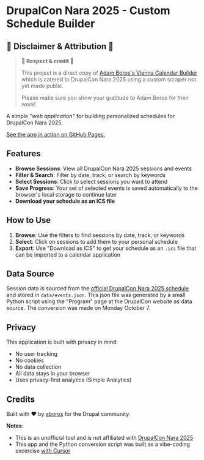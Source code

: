 # DrupalCon Nara 2025 - Custom Schedule Builder

## 📢 **Disclaimer & Attribution** 📢

> **🙏 Respect & credit 🙏**
>
> This project is a direct copy of [Adam Boros's Vienna Calendar Builder](https://github.com/aboros/drupalcon-vienna-2025-calendar-builder) which is catered to DrupalCon Nara 2025 using a custom scraper not yet made public.
>
> Please make sure you show your gratitude to Adam Boros for their work!

A simple _"web application"_ for building personalized schedules for DrupalCon Nara 2025.  

[See the app in action on GitHub Pages.](https://fubarhouse.github.io/drupalcon-nara-2025-calendar-builder/)

## Features

- **Browse Sessions**: View all DrupalCon Nara 2025 sessions and events
- **Filter & Search**: Filter by date, track, or search by keywords
- **Select Sessions**: Click to select sessions you want to attend
- **Save Progress**: Your set of selected events is saved automatically to the browser's local storage to continue later
- **Download your schedule as an ICS file**  

## How to Use

1. **Browse**: Use the filters to find sessions by date, track, or keywords
2. **Select**: Click on sessions to add them to your personal schedule
3. **Export**: Use "Download as ICS" to get your schedule as an `.ics` file that can be imported to a calendar application

## Data Source

Session data is sourced from the [official DrupalCon Nara 2025 schedule](https://events.drupal.org/nara2025/schedule) and stored in `data/events.json`. This json file was generated by a small Python script using the "Program" page at the DrupalCon website as data source. The conversion was made on Monday October 7. 

## Privacy

This application is built with privacy in mind:
- No user tracking
- No cookies
- No data collection
- All data stays in your browser
- Uses privacy-first analytics (Simple Analytics)

## Credits

Built with ❤️ by [aboros](https://www.drupal.org/u/aboros) for the Drupal community.

**Notes**:  
- This is an unofficial tool and is not affiliated with [DrupalCon Nara 2025](https://events.drupal.org/nara2025)
- This app and the Python conversion script was built as a vibe-coding excercise [with Cursor](https://cursor.com/home)

